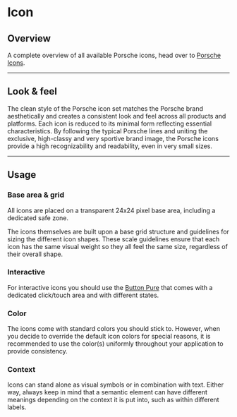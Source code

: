 # Icon

<TableOfContents></TableOfContents>

## Overview

A complete overview of all available Porsche icons, head over to [Porsche Icons](https://icons.porsche.com).

---

## Look & feel

The clean style of the Porsche icon set matches the Porsche brand aesthetically and creates a consistent look and feel
across all products and platforms. Each icon is reduced to its minimal form reflecting essential characteristics. By
following the typical Porsche lines and uniting the exclusive, high-classy and very sportive brand image, the Porsche
icons provide a high recognizability and readability, even in very small sizes.

---

## Usage

### Base area & grid

All icons are placed on a transparent 24x24 pixel base area, including a dedicated safe zone.

The icons themselves are built upon a base grid structure and guidelines for sizing the different icon shapes. These
scale guidelines ensure that each icon has the same visual weight so they all feel the same size, regardless of their
overall shape.

### Interactive

For interactive icons you should use the [Button Pure](components/button-pure) that comes with a dedicated click/touch
area and with different states.

### Color

The icons come with standard colors you should stick to. However, when you decide to override the default icon colors
for special reasons, it is recommended to use the color(s) uniformly throughout your application to provide consistency.

### Context

Icons can stand alone as visual symbols or in combination with text. Either way, always keep in mind that a semantic
element can have different meanings depending on the context it is put into, such as within different labels.
